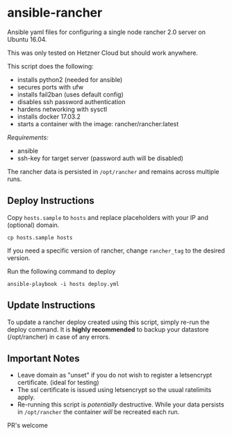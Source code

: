 
# ansible-rancher  
Ansible yaml files for configuring a single node rancher 2.0 server on Ubuntu 16.04.
  
This was only tested on Hetzner Cloud but should work anywhere.
  
This script does the following:
  
- installs python2 (needed for ansible)
- secures ports with ufw
- installs fail2ban (uses default config)
- disables ssh password authentication
- hardens networking with sysctl
- installs docker 17.03.2
- starts a container with the image: rancher/rancher:latest

*Requirements:*
- ansible
- ssh-key for target server (password auth will be disabled)

The rancher data is persisted in `/opt/rancher` and remains across multiple runs.
  
## Deploy Instructions  
Copy `hosts.sample` to `hosts` and replace placeholders with your IP and (optional) domain.
  
```  
cp hosts.sample hosts  
```

If you need a specific version of rancher, change `rancher_tag` to the desired version.


Run  the following command to deploy
```  
ansible-playbook -i hosts deploy.yml  
```

## Update Instructions
To update a rancher deploy created using this script, simply re-run the deploy command. 
It is **highly recommended** to backup your datastore (/opt/rancher) in case of any errors.


## Important Notes 
 - Leave domain as "unset" if you do not wish to register a letsencrypt certificate. (ideal for testing)
 - The ssl certificate is issued using letsencrypt so the usual ratelimits apply.
 - Re-running this script is _potentially_ destructive. While your data persists in `/opt/rancher` the container _will_ be recreated each run.


PR's welcome